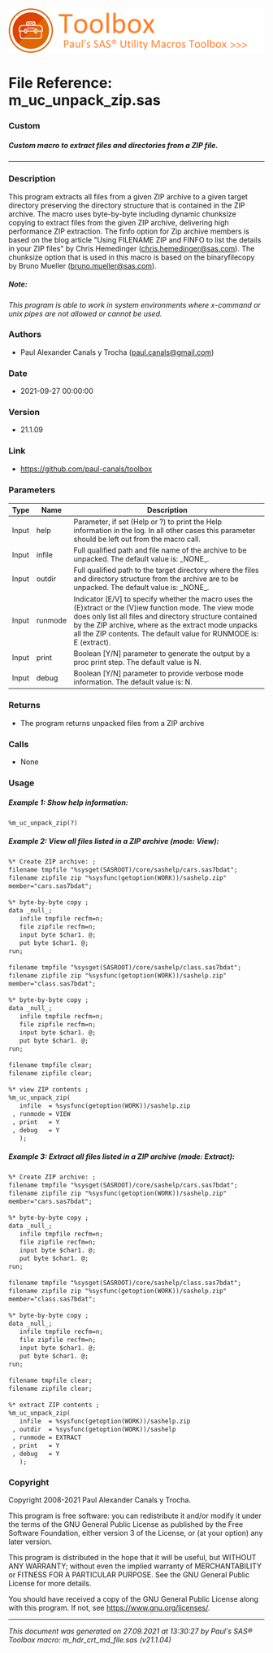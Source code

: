 ![../../misc/images/doc_header.png](../../misc/images/doc_header.png)
# 
# File Reference: m_uc_unpack_zip.sas

### Custom

##### Custom macro to extract files and directories from a ZIP file.

***

### Description
This program extracts all files from a given ZIP archive to a given target directory preserving the directory structure that is contained in the ZIP archive. The macro uses byte-by-byte including dynamic chunksize copying to extract files from the given ZIP archive, delivering high performance ZIP extraction. The finfo option for Zip archive members is based on the blog article "Using FILENAME ZIP and FINFO to list the details in your ZIP files" by Chris Hemedinger (chris.hemedinger@sas.com). The chunksize option that is used in this macro is based on the binaryfilecopy by Bruno Mueller (bruno.mueller@sas.com).

##### *Note:*
*This program is able to work in system environments where x-command or unix pipes are not allowed or cannot be used.*

### Authors
* Paul Alexander Canals y Trocha (paul.canals@gmail.com)

### Date
* 2021-09-27 00:00:00

### Version
* 21.1.09

### Link
* https://github.com/paul-canals/toolbox

### Parameters
| Type | Name | Description |
| ---- | ---- | ----------- |
| Input | help | Parameter, if set (Help or ?) to print the Help information in the log. In all other cases this parameter should be left out from the macro call. |
| Input | infile | Full qualified path and file name of the archive to be unpacked. The default value is: \_NONE\_. |
| Input | outdir | Full qualified path to the target directory where the files and directory structure from the archive are to be unpacked. The default value is: \_NONE\_. |
| Input | runmode | Indicator [E/V] to specify whether the macro uses the (E)xtract or the (V)iew function mode. The view mode does only list all files and directory structure contained by the ZIP archive, where as the extract mode unpacks all the ZIP contents. The default value for RUNMODE is: E (extract). |
| Input | print | Boolean [Y/N] parameter to generate the output by a proc print step. The default value is N. |
| Input | debug | Boolean [Y/N] parameter to provide verbose mode information. The default value is: N. |

### Returns
* The program returns unpacked files from a ZIP archive

### Calls
* None

### Usage

##### Example 1: Show help information:
```sas
%m_uc_unpack_zip(?)
```

##### Example 2: View all files listed in a ZIP archive (mode: View):
```sas
%* Create ZIP archive: ;
filename tmpfile "%sysget(SASROOT)/core/sashelp/cars.sas7bdat";
filename zipfile zip "%sysfunc(getoption(WORK))/sashelp.zip" member="cars.sas7bdat";

%* byte-by-byte copy ;
data _null_;
   infile tmpfile recfm=n;
   file zipfile recfm=n;
   input byte $char1. @;
   put byte $char1. @;
run;

filename tmpfile "%sysget(SASROOT)/core/sashelp/class.sas7bdat";
filename zipfile zip "%sysfunc(getoption(WORK))/sashelp.zip" member="class.sas7bdat";

%* byte-by-byte copy ;
data _null_;
   infile tmpfile recfm=n;
   file zipfile recfm=n;
   input byte $char1. @;
   put byte $char1. @;
run;

filename tmpfile clear;
filename zipfile clear;

%* view ZIP contents ;
%m_uc_unpack_zip(
   infile  = %sysfunc(getoption(WORK))/sashelp.zip
 , runmode = VIEW
 , print   = Y
 , debug   = Y
   );
```

##### Example 3: Extract all files listed in a ZIP archive (mode: Extract):
```sas
%* Create ZIP archive: ;
filename tmpfile "%sysget(SASROOT)/core/sashelp/cars.sas7bdat";
filename zipfile zip "%sysfunc(getoption(WORK))/sashelp.zip" member="cars.sas7bdat";

%* byte-by-byte copy ;
data _null_;
   infile tmpfile recfm=n;
   file zipfile recfm=n;
   input byte $char1. @;
   put byte $char1. @;
run;

filename tmpfile "%sysget(SASROOT)/core/sashelp/class.sas7bdat";
filename zipfile zip "%sysfunc(getoption(WORK))/sashelp.zip" member="class.sas7bdat";

%* byte-by-byte copy ;
data _null_;
   infile tmpfile recfm=n;
   file zipfile recfm=n;
   input byte $char1. @;
   put byte $char1. @;
run;

filename tmpfile clear;
filename zipfile clear;

%* extract ZIP contents ;
%m_uc_unpack_zip(
   infile  = %sysfunc(getoption(WORK))/sashelp.zip
 , outdir  = %sysfunc(getoption(WORK))/sashelp
 , runmode = EXTRACT
 , print   = Y
 , debug   = Y
   );
```

### Copyright
Copyright 2008-2021 Paul Alexander Canals y Trocha. 
 
This program is free software: you can redistribute it and/or modify 
it under the terms of the GNU General Public License as published by 
the Free Software Foundation, either version 3 of the License, or 
(at your option) any later version. 
 
This program is distributed in the hope that it will be useful, 
but WITHOUT ANY WARRANTY; without even the implied warranty of 
MERCHANTABILITY or FITNESS FOR A PARTICULAR PURPOSE. See the 
GNU General Public License for more details. 
 
You should have received a copy of the GNU General Public License 
along with this program. If not, see <https://www.gnu.org/licenses/>. 


***
*This document was generated on 27.09.2021 at 13:30:27  by Paul's SAS&reg; Toolbox macro: m_hdr_crt_md_file.sas (v21.1.04)*
